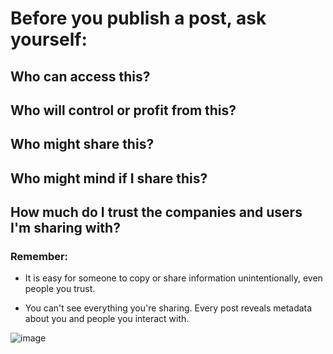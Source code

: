 [Title]: # (Think about what you share)
[Order]: # (4)

# Before you publish a post, ask yourself:  

## Who can access this?

## Who will control or profit from this?

## Who might share this?

## Who might mind if I share this?

## How much do I trust the companies and users I'm sharing with?

### Remember: 

*	It is easy for someone to copy or share information unintentionally, even people you trust.

*	You can't see everything you're sharing. Every post reveals metadata about you and people you interact with. 





![image](socialb3.png)
